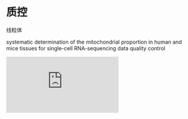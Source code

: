 # 质控

线粒体

systematic determination of the mitochondrial proportion in human and mice tissues for single-cell RNA-sequencing data quality control

![a](https://www.ncbi.nlm.nih.gov/core/lw/2.0/html/tileshop_pmc/tileshop_pmc_inline.html?title=Click%20on%20image%20to%20zoom&p=PMC3&id=8599307_btaa751f1.jpg)
